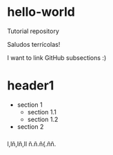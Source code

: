 # hello-world
Tutorial repository

Saludos terrícolas!

I want to link GitHub subsections :)


# header1

  
  * section 1
    * section 1.1
    * section 1.2
  * section 2

### <header2>

l,lñ,lñ,ll
ñ.ñ.ñ{.ññ.

